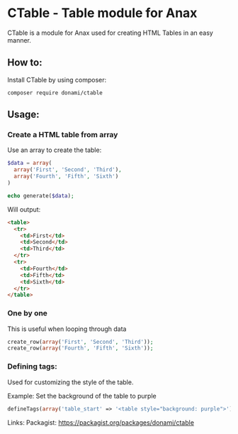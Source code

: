 # CTable - Table module for Anax

CTable is a module for Anax used for creating HTML Tables in an easy manner.

## How to:
Install CTable by using composer:
```
composer require donami/ctable
```

## Usage: 
### Create a HTML table from array

Use an array to create the table:
```php
$data = array(
  array('First', 'Second', 'Third'),
  array('Fourth', 'Fifth', 'Sixth')
)

echo generate($data);
```

Will output: 
```html
<table>
  <tr>
    <td>First</td>
    <td>Second</td>
    <td>Third</td>
  </tr>
  <tr>
    <td>Fourth</td>
    <td>Fifth</td>
    <td>Sixth</td>
  </tr>
</table>
```
### One by one
This is useful when looping through data

```php
create_row(array('First', 'Second', 'Third'));
create_row(array('Fourth', 'Fifth', 'Sixth'));
```

### Defining tags:
Used for customizing the style of the table.

Example: Set the background of the table to purple

```php
defineTags(array('table_start' => '<table style="background: purple">'));
```


Links:
Packagist: https://packagist.org/packages/donami/ctable

